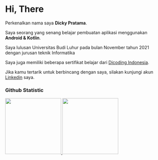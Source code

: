 # Hi, There

Perkenalkan nama saya **Dicky Pratama**.

Saya seorang yang senang belajar pembuatan aplikasi menggunakan **Android & Kotlin**.

Saya lulusan Universitas Budi Luhur pada bulan November tahun 2021 dengan jurusan teknik Informatika

Saya juga memiliki beberapa sertifikat belajar dari [Dicoding Indonesia](https://www.linkedin.com/in/dickyprtm6/details/certifications/).

Jika kamu tertarik untuk berbincang dengan saya, silakan kunjungi akun [Linkedin](https://www.linkedin.com/in/dickyprtm6/) saya.

### Github Statistic
<p align="left">
<a href="https://github.com/ImBotAndroid">
  <img height="180em" src="https://github-readme-stats-eight-theta.vercel.app/api?username=ImBotAndroid&show_icons=true&theme=algolia&include_all_commits=true&count_private=true"/>
  <img height="180em" src="https://github-readme-stats-eight-theta.vercel.app/api/top-langs/?username=ImBotAndroid&layout=compact&langs_count=8&theme=algolia"/>
</a>
</p>
